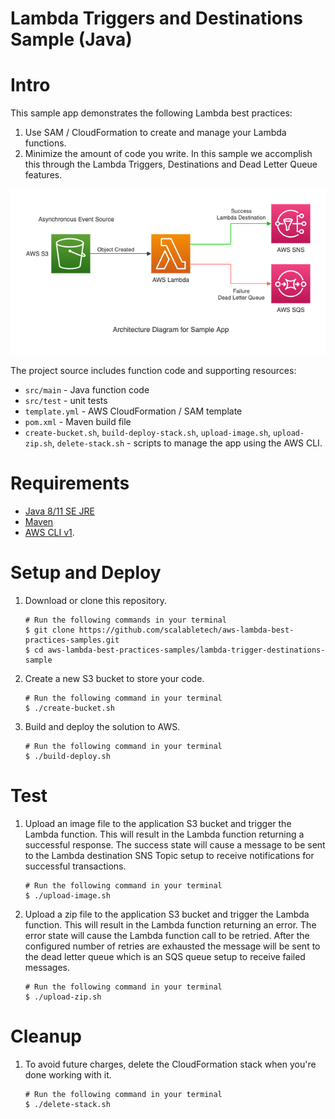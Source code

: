 # Lambda Triggers and Destinations Sample (Java)

# Intro
This sample app demonstrates the following Lambda best practices:
1. Use SAM / CloudFormation to create and manage your Lambda functions.
2. Minimize the amount of code you write. In this sample we accomplish this through the
 Lambda Triggers, Destinations and Dead Letter Queue features. 

![Architecture Diagram](images/lambda-trigger-destinations-sample.png)

The project source includes function code and supporting resources:

- `src/main` - Java function code
- `src/test` - unit tests
- `template.yml` - AWS CloudFormation / SAM template
- `pom.xml` - Maven build file
- `create-bucket.sh`, `build-deploy-stack.sh`, `upload-image.sh`, `upload-zip.sh`, `delete-stack.sh` - 
    scripts to manage the app using the AWS CLI.

# Requirements
- [Java 8/11 SE JRE](https://www.oracle.com/java/technologies/javase-downloads.html)
- [Maven](https://maven.apache.org/docs/history.html)
- [AWS CLI v1](https://docs.aws.amazon.com/cli/latest/userguide/cli-chap-install.html).

# Setup and Deploy
1. Download or clone this repository.
    ~~~~
    # Run the following commands in your terminal
    $ git clone https://github.com/scalabletech/aws-lambda-best-practices-samples.git
    $ cd aws-lambda-best-practices-samples/lambda-trigger-destinations-sample
    ~~~~

2. Create a new S3 bucket to store your code.
    ~~~~
    # Run the following command in your terminal
    $ ./create-bucket.sh
    ~~~~
 
3. Build and deploy the solution to AWS.
    ~~~~
    # Run the following command in your terminal
    $ ./build-deploy.sh
    ~~~~
    

# Test
1. Upload an image file to the application S3 bucket and trigger the Lambda function. This will 
    result in the Lambda function returning a successful response. The success state will cause a 
    message to be sent to the Lambda destination SNS Topic setup to receive notifications for 
    successful transactions.
    ~~~~
    # Run the following command in your terminal
    $ ./upload-image.sh
    ~~~~

2. Upload a zip file to the application S3 bucket and trigger the Lambda function. This will result 
    in the Lambda function returning an error. The error state will cause the Lambda function call 
    to be retried. After the configured number of retries are exhausted the message will be sent to 
    the dead letter queue which is an SQS queue setup to receive failed messages.
    ~~~~
    # Run the following command in your terminal
    $ ./upload-zip.sh
    ~~~~

# Cleanup
1. To avoid future charges, delete the CloudFormation stack when you're done working with it.
    ~~~~    
    # Run the following command in your terminal
    $ ./delete-stack.sh
    ~~~~
